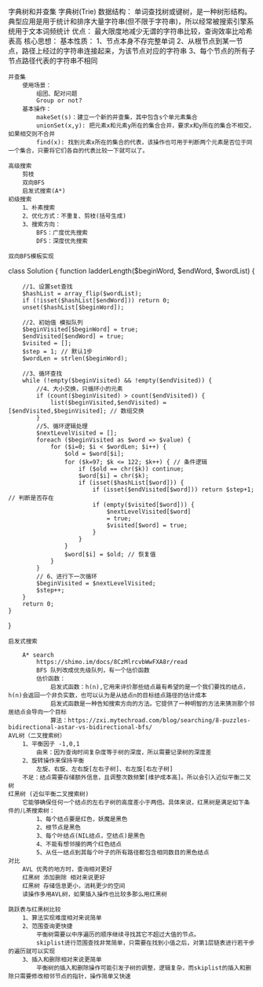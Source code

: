 字典树和并查集
    字典树(Trie)
        数据结构：
            单词查找树或键树，是一种树形结构。典型应用是用于统计和排序大量字符串(但不限于字符串)，所以经常被搜索引擎系统用于文本词频统计
        优点：
            最大限度地减少无谓的字符串比较，查询效率比哈希表高
        核心思想：
        基本性质：
            1、节点本身不存完整单词
            2、从根节点到某一节点，路径上经过的字符串连接起来，为该节点对应的字符串
            3、每个节点的所有子节点路径代表的字符串不相同

    并查集
        使用场景：
            组团、配对问题
            Group or not?
        基本操作：
            makeSet(s)：建立一个新的并查集，其中包含s个单元素集合
            unionSet(x,y): 把元素x和元素y所在的集合合并，要求x和y所在的集合不相交，如果相交则不合并
            find(x): 找到元素x所在的集合的代表，该操作也可用于判断两个元素是否位于同一个集合，只要将它们各自的代表比较一下就可以了。

    高级搜索
        剪枝
        双向BFS
        启发式搜索(A*)
    初级搜索
        1、朴素搜索
        2、优化方式：不重复、剪枝(括号生成)
        3、搜索方向：
            BFS：广度优先搜索
            DFS：深度优先搜索

    双向BFS模板实现
class Solution {
    function ladderLength($beginWord, $endWord, $wordList) {

        //1、设置set查找
        $hashList = array_flip($wordList);
        if (!isset($hashList[$endWord])) return 0;
        unset($hashList[$beginWord]);

        //2、初始值 模拟队列
        $beginVisited[$beginWord] = true;
        $endVisited[$endWord] = true;
        $visited = [];
        $step = 1; // 默认1步
        $wordLen = strlen($beginWord);

        //3、循环查找
        while (!empty($beginVisited) && !empty($endVisited)) {
            //4、大小交换，只循环小的元素
            if (count($beginVisited) > count($endVisited)) {
                list($beginVisited,$endVisited) = [$endVisited,$beginVisited]; // 数组交换
            }
            //5、循环逻辑处理
            $nextLevelVisited = [];
            foreach ($beginVisited as $word => $value) {
                for ($i=0; $i < $wordLen; $i++) {
                    $old = $word[$i];
                    for ($k=97; $k <= 122; $k++) { // 条件逻辑
                        if ($old == chr($k)) continue;
                        $word[$i] = chr($k);
                        if (isset($hashList[$word])) {
                            if (isset($endVisited[$word])) return $step+1; // 判断是否存在
                            if (empty($visited[$word])) {
                                $nextLevelVisited[$word]
                                = true;
                                $visited[$word] = true;
                            }
                        }
                    }
                    $word[$i] = $old; // 恢复值
                }
            }
            // 6、进行下一次循环
            $beginVisited = $nextLevelVisited;
            $step++;
        }
        return 0;
    }
}

    启发式搜索

        A* search
            https://shimo.im/docs/8CzMlrcvbWwFXA8r/read
            BFS 队列改成优先级队列，有一个估价函数
            估价函数：
                启发式函数：h(n),它用来评价那些结点最有希望的是一个我们要找的结点，h(n)会返回一个非负实数，也可以认为是从结点n的目标结点路径的估计成本
                启发式函数是一种告知搜索方向的方法。它提供了一种明智的方法来猜测那个邻居结点会导向一个目标
                算法：https://zxi.mytechroad.com/blog/searching/8-puzzles-bidirectional-astar-vs-bidirectional-bfs/
    AVL树（二叉搜索树）
        1、平衡因子 -1,0,1
            由来：因为查询时间复杂度等于树的深度，所以需要记录树的深度差
        2、旋转操作来保持平衡
            左旋、右旋、左右旋[左右子树]、右左旋[右左子树]
        不足：结点需要存储额外信息，且调整次数频繁[维护成本高]。所以会引入近似平衡二叉树
    红黑树 (近似平衡二叉搜索树)
        它能够确保任何一个结点的左右子树的高度差小于两倍。具体来说，红黑树是满足如下条件的儿茶搜索树：
            1、每个结点要是红色，妖魔是黑色
            2、根节点是黑色
            3、每个叶结点(NIL结点，空结点)是黑色
            4、不能有想邻接的两个红色结点
            5、从任一结点到其每个叶子的所有路径都包含相同数目的黑色结点
    对比
        AVL 优秀的地方时，查询相对更好
        红黑树 添加删除 相对来说更好
        红黑树 存储信息更小，消耗更少的空间
        读操作多用AVL树，如果插入操作也比较多那么用红黑树

    跳跃表与红黑树比较
        1、算法实现难度相对来说简单
        2、范围查询更快捷
            平衡树需要以中序遍历的顺序继续寻找其它不超过大值的节点。
            skiplist进行范围查找非常简单，只需要在找到小值之后，对第1层链表进行若干步的遍历就可以实现
        3、插入和删除相对来说更简单
            平衡树的插入和删除操作可能引发子树的调整，逻辑复杂，而skiplist的插入和删除只需要修改相邻节点的指针，操作简单又快速